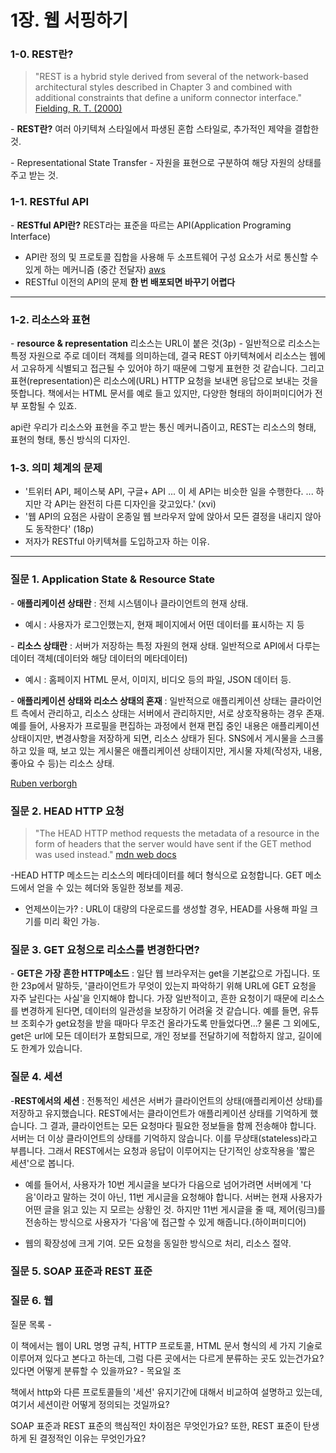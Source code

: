 # 1장. 웹 서핑하기


### 1-0. REST란?

> "REST is a hybrid style derived from several of the network-based architectural styles described in Chapter 3 and combined with additional constraints that define a uniform connector interface." [Fielding, R. T. (2000)](https://ics.uci.edu/~fielding/pubs/dissertation/rest_arch_style.htm)

\- **REST란?** 여러 아키텍쳐 스타일에서 파생된 혼합 스타일로, 추가적인 제약을 결합한 것.

\- Representational State Transfer - 자원을 표현으로 구분하여 해당 자원의 상태를 주고 받는 것.

### 1-1. RESTful API 

\- **RESTful API란?** REST라는 표준을 따르는 API(Application Programing Interface)

- API란 정의 및 프로토콜 집합을 사용해 두 소프트웨어 구성 요소가 서로 통신할 수 있게 하는 메커니즘 (중간 전달자) [aws](https://aws.amazon.com/ko/what-is/api/)
- RESTful 이전의 API의 문제 **한 번 배포되면 바꾸기 어렵다**

---

### 1-2. 리소스와 표현

\- **resource & representation** 리소스는 URL이 붙은 것(3p) - 일반적으로 리소스는 특정 자원으로 주로 데이터 객체를 의미하는데, 결국 REST 아키텍쳐에서 리소스는 웹에서 고유하게 식별되고 접근될 수 있어야 하기 때문에 그렇게 표현한 것 같습니다.
그리고 표현(representation)은 리소스에(URL) HTTP 요청을 보내면 응답으로 보내는 것을 뜻합니다. 책에서는 HTML 문서를 예로 들고 있지만, 다양한 형태의 하이퍼미디어가 전부 포함될 수 있죠.

api란 우리가 리소스와 표현을 주고 받는 통신 메커니즘이고, REST는 리소스의 형태, 표현의 형태, 통신 방식의 디자인.



### 1-3. 의미 체계의 문제
  - '트위터 API, 페이스북 API, 구글+ API ... 이 세 API는 비슷한 일을 수행한다. ... 하지만 각 API는 완전히 다른 디자인을 갖고있다.' (xvi)
  - '웹 API의 요점은 사람이 온종일 웹 브라우저 앞에 앉아서 모든 결정을 내리지 않아도 동작한다' (18p)
  - 저자가 RESTful 아키텍쳐를 도입하고자 하는 이유.

---

### 질문 1. Application State & Resource State

\- **애플리케이션 상태란** : 전체 시스템이나 클라이언트의 현재 상태.
- 예시 : 사용자가 로그인했는지, 현재 페이지에서 어떤 데이터를 표시하는 지 등

\- **리소스 상태란** : 서버가 저장하는 특정 자원의 현재 상태. 일반적으로 API에서 다루는 데이터 객체(데이터와 해당 데이터의 메타데이터)
  - 예시 : 홈페이지 HTML 문서, 이미지, 비디오 등의 파일, JSON 데이터 등.

\- **애플리케이션 상태와 리소스 상태의 혼재** : 일반적으로 애플리케이션 상태는 클라이언트 측에서 관리하고, 리소스 상태는 서버에서 관리하지만, 서로 상호작용하는 경우 존재. 
예를 들어, 사용자가 프로필을 편집하는 과정에서 현재 편집 중인 내용은 애플리케이션 상태이지만, 변경사항을 저장하게 되면, 리소스 상태가 된다. 
SNS에서 게시물을 스크롤하고 있을 때, 보고 있는 게시물은 애플리케이션 상태이지만, 게시물 자체(작성자, 내용, 좋아요 수 등)는 리소스 상태.

[Ruben verborgh](https://ruben.verborgh.org/blog/2012/08/24/rest-wheres-my-state/)


### 질문 2. HEAD HTTP 요청

>"The HEAD HTTP method requests the metadata of a resource in the form of headers that the server would have sent if the GET method was used instead." [mdn web docs](https://developer.mozilla.org/en-US/docs/Web/HTTP/Methods/HEAD)

\-HEAD HTTP 메소드는 리소스의 메타데이터를 헤더 형식으로 요청합니다. GET 메소드에서 얻을 수 있는 헤더와 동일한 정보를 제공.
- 언제쓰이는가? : URL이 대량의 다운로드를 생성할 경우, HEAD를 사용해 파일 크기를 미리 확인 가능.

### 질문 3. GET 요청으로 리소스를 변경한다면?

\- **GET은 가장 흔한 HTTP메소드** : 일단 웹 브라우저는 get을 기본값으로 가집니다. 또한 23p에서 말하듯, '클라이언트가 무엇이 있는지 파악하기 위해 URL에 GET 요청을 자주 날린다는 사실'을 인지해야 합니다. 가장 일반적이고, 흔한 요청이기 때문에 리소스를 변경하게 된다면, 데이터의 일관성을 보장하기 어려울 것 같습니다. 예를 들면, 유튜브 조회수가 get요청을 받을 때마다 무조건 올라가도록 만들었다면...?
물론 그 외에도, get은 url에 모든 데이터가 포함되므로, 개인 정보를 전달하기에 적합하지 않고, 길이에도 한계가 있습니다. 

### 질문 4. 세션

\-**REST에서의 세션** : 전통적인 세션은 서버가 클라이언트의 상태(애플리케이션 상태)를 저장하고 유지했습니다. 
REST에서는 클라이언트가 애플리케이션 상태를 기억하게 했습니다. 그 결과, 클라이언트는 모든 요청마다 필요한 정보들을 함께 전송해야 합니다. 서버는 더 이상 클라이언트의 상태를 기억하지 않습니다. 이를 무상태(stateless)라고 부릅니다.
그래서 REST에서는 요청과 응답이 이루어지는 단기적인 상호작용을 '짧은 세션'으로 봅니다.

- 예를 들어서, 사용자가 10번 게시글을 보다가 다음으로 넘어가려면 서버에게 '다음'이라고 말하는 것이 아닌, 11번 게시글을 요청해야 합니다. 서버는 현재 사용자가 어떤 글을 읽고 있는 지 모르는 상황인 것. 하지만 11번 게시글을 줄 때, 제어(링크)를 전송하는 방식으로 사용자가 '다음'에 접근할 수 있게 해줍니다.(하이퍼미디어)

- 웹의 확장성에 크게 기여. 모든 요청을 동일한 방식으로 처리, 리소스 절약.

### 질문 5. SOAP 표준과 REST 표준

### 질문 6. 웹

질문 목록 - 



이 책에서는 웹이 URL 명명 규칙, HTTP 프로토콜, HTML 문서 형식의 세 가지 기술로 이루어져 있다고 본다고 하는데,
그럼 다른 곳에서는 다르게 분류하는 곳도 있는건가요? 있다면 어떻게 분류할 수 있을까요? - 목요일 조

책에서 http와 다른 프로토콜들의 '세션' 유지기간에 대해서 비교하여 설명하고 있는데, 여기서 세션이란 어떻게 정의되는 것일까요?

SOAP 표준과 REST 표준의 핵심적인 차이점은 무엇인가요?
또한, REST 표준이 탄생하게 된 결정적인 이유는 무엇인가요?
